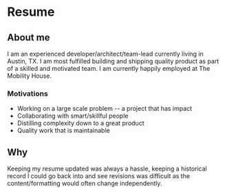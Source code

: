 # Resume

## About me

I am an experienced developer/architect/team-lead currently living in Austin, TX. I am most fulfilled building and shipping quality product as part of a skilled and motivated team. I am currently happily employed at The Mobility House.

### Motivations

* Working on a large scale problem -- a project that has impact
* Collaborating with smart/skillful people
* Distilling complexity down to a great product
* Quality work that is maintainable

## Why

Keeping my resume updated was always a hassle, keeping a historical record I could go back into and see revisions was difficult as the content/formatting would often change independently.
